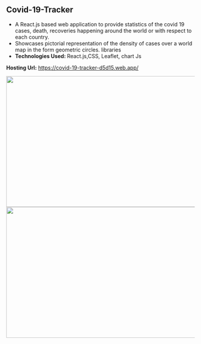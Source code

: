<h2>Covid-19-Tracker</h2>
  <ul>
    <li>  A React.js based web application to provide statistics of the covid
19 cases, death, recoveries happening around the world or with
respect to each country.</li>
    <li> Showcases pictorial representation of the density of cases over a world map in the form geometric circles. libraries</li>
    <li><strong>Technologies Used: </strong> React.js,CSS, Leaflet, chart Js</li>
  </ul>
  
  <strong>Hosting Url:</strong> https://covid-19-tracker-d5d15.web.app/
  
  <div>
 <a href="url"><img src="https://user-images.githubusercontent.com/54434689/129333416-b2c4f3a8-e909-45f2-82a2-b8db35e72949.png" align="left" height="350" width="600"/></a> </div>
 <br /><br /><br />
 <div style="margin-top:10px;">
<a href="url"><img src="https://user-images.githubusercontent.com/54434689/129333813-19a6002c-b3f0-4962-9560-ac1d22642335.png"  align="left" height="350" width="600"/></a>
  </div>

  
 
